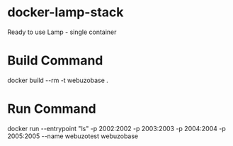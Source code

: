 # docker-lamp-stack
Ready to use Lamp - single container

# Build Command
docker build --rm -t webuzobase .

# Run Command
docker run --entrypoint "ls" -p 2002:2002 -p 2003:2003 -p 2004:2004 -p 2005:2005 --name webuzotest webuzobase


